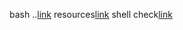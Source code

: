 bash ..[link](https://missing.csail.mit.edu/2020/shell-tools/)
resources[link](https://betterprogramming.pub/13-fantastic-learning-tools-and-resources-for-bash-scripting-51a6de98015c)
shell check[link](https://www.shellcheck.net/)
